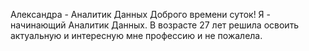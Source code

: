 Александра - Аналитик Данных
Доброго времени суток! Я - начинающий Аналитик Данных. В возрасте 27 лет решила освоить актуальную и интересную мне профессию и не пожалела.
